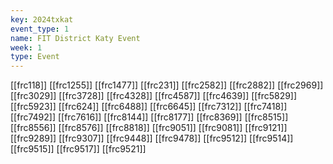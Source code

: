 ```yaml
---
key: 2024txkat
event_type: 1
name: FIT District Katy Event
week: 1
type: Event
---
```

[[frc118]]
[[frc1255]]
[[frc1477]]
[[frc231]]
[[frc2582]]
[[frc2882]]
[[frc2969]]
[[frc3029]]
[[frc3728]]
[[frc4328]]
[[frc4587]]
[[frc4639]]
[[frc5829]]
[[frc5923]]
[[frc624]]
[[frc6488]]
[[frc6645]]
[[frc7312]]
[[frc7418]]
[[frc7492]]
[[frc7616]]
[[frc8144]]
[[frc8177]]
[[frc8369]]
[[frc8515]]
[[frc8556]]
[[frc8576]]
[[frc8818]]
[[frc9051]]
[[frc9081]]
[[frc9121]]
[[frc9289]]
[[frc9307]]
[[frc9448]]
[[frc9478]]
[[frc9512]]
[[frc9514]]
[[frc9515]]
[[frc9517]]
[[frc9521]]
